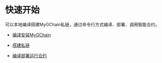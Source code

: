 # 快速开始

可以本地编译搭建MyGChain私链，通过命令行方式编译、部署、调用智能合约。

* [编译安装MyGChain](../node/install.md)

* [搭建私链](../node/private-chain.md)

* [编译部署运行合约](contract-run.md)

